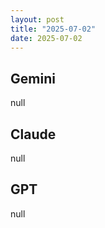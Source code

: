 ```yaml
---
layout: post
title: "2025-07-02"
date: 2025-07-02
---
```


## Gemini

null

## Claude

null

## GPT

null
